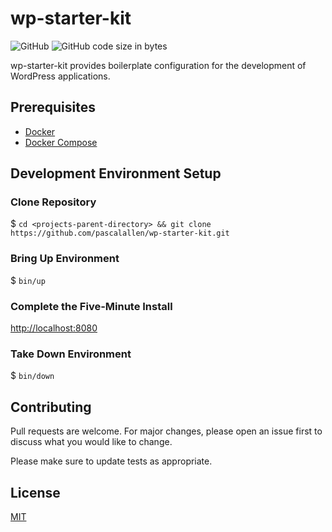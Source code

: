 # wp-starter-kit

![GitHub](https://img.shields.io/github/license/pascalallen/wp-starter-kit)
![GitHub code size in bytes](https://img.shields.io/github/languages/code-size/pascalallen/wp-starter-kit)

wp-starter-kit provides boilerplate configuration for the development of WordPress applications.

## Prerequisites

- [Docker](https://www.docker.com)
- [Docker Compose](https://docs.docker.com/compose)

## Development Environment Setup

### Clone Repository

$ `cd <projects-parent-directory> && git clone https://github.com/pascalallen/wp-starter-kit.git`

### Bring Up Environment

$ `bin/up`

### Complete the Five-Minute Install

[http://localhost:8080](http://localhost:8080)

### Take Down Environment

$ `bin/down`

## Contributing

Pull requests are welcome. For major changes, please open an issue first
to discuss what you would like to change.

Please make sure to update tests as appropriate.

## License

[MIT](LICENSE)
